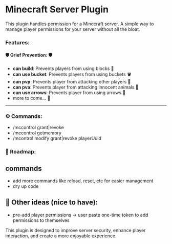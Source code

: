 # Minecraft Server Plugin

This plugin handles permission for a Minecraft server.
A simple way to manage player permissions for your server without all the bloat.

### Features:

#### 🛡️ **Grief Prevention:** 🛡️
- **can build**: Prevents players from using blocks 🧱
- **can use bucket**: Prevents players from using buckets 🪣
- **can pvp**: Prevents player from attacking other players 🤺
- **can pva**: Prevents player from attacking innocent animals 🐶
- **can use arrows**: Prevents player from using arrows 🏹
- more to come... 🚧 
---

### ⚙️ **Commands:**
- /mccontrol <permission> grant|revoke <player> <permission>
- /mccontrol getmemory
- /mcontrol modify <permission> grant|revoke playerUuid


### 🚀 Roadmap:

## commands
- add more commands like reload, reset, etc for easier management
- dry up code

## 🌟 Other ideas (nice to have):
- pre-add player permissions -> user paste one-time token to add permissions to themselves


This plugin is designed to improve server security, enhance player interaction, and create a more enjoyable experience.



